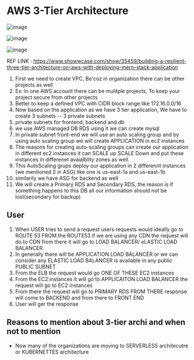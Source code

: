 # AWS 3-Tier Architecture

![image](https://github.com/pavankumar0077/Complete-DevOps/assets/40380941/06992179-0936-4c06-9c42-90a98831d644)

![image](https://github.com/pavankumar0077/Complete-DevOps/assets/40380941/d43a3517-9fdf-4c08-98f6-1ab84f2a5768)

![image](https://github.com/pavankumar0077/Complete-DevOps/assets/40380941/af6e9568-1669-429d-8579-9d04fb06707a)


REF LINK : https://www.showwcase.com/show/35459/building-a-resilient-three-tier-architecture-on-aws-with-deploying-mern-stack-application

1) First we need to create VPC, Be'coz in organization there can be other projects as well
2) Ex: In one AWS account there can be mulitple projects, To keep your project secure from other projects
3) Better to keep a defined VPC with CIDR block range like 172.16.0.0/16
4) Now based on the application as we have 3 tier application, We have to create 3 subnets -- 3 private subnets
5) private subnets for frontend, backend and db
6) we use AWS managed DB RDS using it we can create mysql
7) In private subnet front-end we will use an auto scaling group and by using auto scaling group we will create APPLICATION in ec2 instances
8) The reasons for creating auto-scaling groups can create our application in different ec2 instances it can SCALE up SCALE Down and put these instances in differenet avaialblity zones as well.
9) This AutoScaling grups deploy our application in 2 differennt instances (we mentioned 2 in ASG) like one is us-east-1a and us-east-1b
10) similarily we have ASG for backend as well
11) We will create a Primary RDS and Secondary RDS, the reason is if something happens to this DB all our information should not be lost(secondary for backup)

User
--
1) When USER tries to send a request users requests would ideally go to ROUTE 53 FROM the ROUTE53 if we are using any CDN the request will do to CDN from there it will go to LOAD BALANCER/ eLASTIC LOAD BALANCER.
2) In generally there will be APPLICATION LOAD BALANCER or we can consider any ELASTIC LOAD BALANCER is available in any public PUBLIC SUBNET
3) From the ELB the request would go ONE OF THESE EC2 instances
4) From the EC2 instances it will go to APPLICAITON LOAD BALANCER the request will go to EC2 instances
5) From there the request will go to PRIMARY RDS FROM THERE response will come to BACKEND and from there to FRONT END
6) User will ger the response

Reasons to mention about 3-tier archi and when not to mention
--
- Now many of the organizations are moving to SERVERLESS architecutre or KUBERNETTES architecture 
